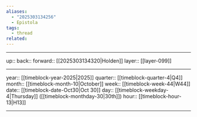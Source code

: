 ```yaml
---
aliases:
  - "2025303134256"
  - Epistola
tags:
  - thread
related:
---
```




***

up:: 
back:: 
forward:: [[2025303134320|Holden]]
layer:: [[layer-099]]

***

year:: [[timeblock-year-2025|2025]]
quarter:: [[timeblock-quarter-4|Q4]]
month:: [[timeblock-month-10|October]]
week:: [[timeblock-week-44|W44]]
date:: [[timeblock-date-Oct30|Oct 30]]
day:: [[timeblock-weekday-4|Thursday]] ([[timeblock-monthday-30|30th]])
hour:: [[timeblock-hour-13|H13]]

***
